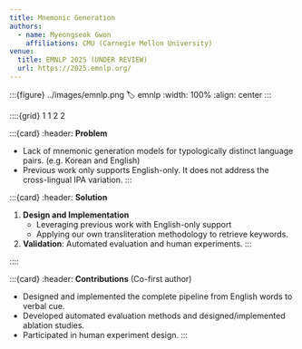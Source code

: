 ```yaml
---
title: Mnemonic Generation
authors:
  - name: Myeongseok Gwon
    affiliations: CMU (Carnegie Mellon University)
venue:
  title: EMNLP 2025 (UNDER REVIEW)
  url: https://2025.emnlp.org/
---
```


:::{figure} ../images/emnlp.png
:label: emnlp
:width: 100%
:align: center
:::

::::{grid} 1 1 2 2

:::{card}
:header: **Problem**
- Lack of mnemonic generation models for typologically distinct language pairs. (e.g. Korean and English)
- Previous work only supports English-only. It does not address the cross-lingual IPA variation.
:::

:::{card}
:header: **Solution**
1. **Design and Implementation**
    - Leveraging previous work with English-only support
    - Applying our own transliteration methodology to retrieve keywords.
2. **Validation**: Automated evaluation and human experiments.
:::

::::

:::{card}
:header: **Contributions** (Co-first author)
- Designed and implemented the complete pipeline from English words to verbal cue.
- Developed automated evaluation methods and designed/implemented ablation studies.
- Participated in human experiment design.
::: 